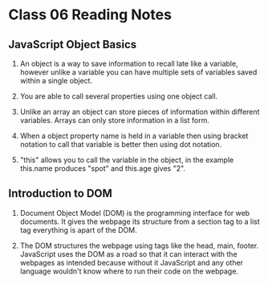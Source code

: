 # Class 06 Reading Notes


## JavaScript Object Basics

1) An object is a way to save information to recall late like a variable, however unlike a variable you can have multiple sets of variables saved within a single object.

2) You are able to call several properties using one object call.

3) Unlike an array an object can store pieces of information within different variables. Arrays can only store information in a list form.

4) When a object property name is held in a variable then using bracket notation to call that variable is better then using dot notation.

5) "this" allows you to call the variable in the object, in the example this.name produces "spot" and this.age gives "2".

## Introduction to DOM

1) Document Object Model (DOM) is the programming interface for web documents. It gives the webpage its structure from a section tag to a list tag everything is apart of the DOM. 

2) The DOM structures the webpage using tags like the head, main, footer. JavaScript uses the DOM as a road so that it can interact with the webpages as intended because without it JavaScript and any other language wouldn't know where to run their code on the webpage.